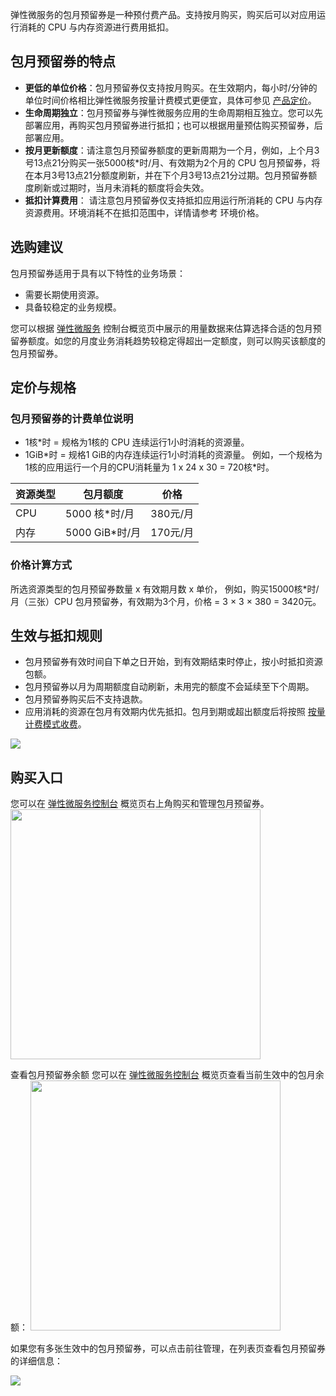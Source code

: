 

弹性微服务的包月预留券是一种预付费产品。支持按月购买，购买后可以对应用运行消耗的 CPU 与内存资源进行费用抵扣。

## 包月预留券的特点
- **更低的单位价格**：包月预留券仅支持按月购买。在生效期内，每小时/分钟的单位时间价格相比弹性微服务按量计费模式更便宜，具体可参见 [产品定价](https://cloud.tencent.com/document/product/1371/75200)。
- **生命周期独立**：包月预留券与弹性微服务应用的生命周期相互独立。您可以先部署应用，再购买包月预留券进行抵扣；也可以根据用量预估购买预留券，后部署应用。
- **按月更新额度**：请注意包月预留券额度的更新周期为一个月，例如，上个月3号13点21分购买一张5000核\*时/月、有效期为2个月的 CPU 包月预留券，将在本月3号13点21分额度刷新，并在下个月3号13点21分过期。包月预留券额度刷新或过期时，当月未消耗的额度将会失效。
- **抵扣计算费用**：	请注意包月预留券仅支持抵扣应用运行所消耗的 CPU 与内存资源费用。环境消耗不在抵扣范围中，详情请参考 环境价格。

## 选购建议
包月预留券适用于具有以下特性的业务场景：
- 需要长期使用资源。
- 具备较稳定的业务规模。

您可以根据 [弹性微服务](https://console.cloud.tencent.com/tem/overview?ns=) 控制台概览页中展示的用量数据来估算选择合适的包月预留券额度。如您的月度业务消耗趋势较稳定得超出一定额度，则可以购买该额度的包月预留券。


## 定价与规格
### 包月预留券的计费单位说明
- 1核\*时 = 规格为1核的 CPU 连续运行1小时消耗的资源量。
- 1GiB\*时 = 规格1 GiB的内存连续运行1小时消耗的资源量。
例如，一个规格为1核的应用运行一个月的CPU消耗量为 1 x 24 x 30 = 720核\*时。

| 资源类型 	| 包月额度       	| 价格     	|
|----------	|----------------	|----------	|
| CPU      	| 5000 核\*时/月  	| 380元/月 	|
| 内存     	| 5000 GiB\*时/月 	| 170元/月 	|

### 价格计算方式
所选资源类型的包月预留券数量 x 有效期月数 x 单价，
例如，购买15000核\*时/月（三张）CPU 包月预留券，有效期为3个月，价格 = 3 × 3 × 380 = 3420元。


## 生效与抵扣规则
- 包月预留券有效时间自下单之日开始，到有效期结束时停止，按小时抵扣资源包额。
- 包月预留券以月为周期额度自动刷新，未用完的额度不会延续至下个周期。
- 包月预留券购买后不支持退款。
- 应用消耗的资源在包月有效期内优先抵扣。包月到期或超出额度后将按照 [按量计费模式收费](https://cloud.tencent.com/document/product/1371/75200)。

![](https://qcloudimg.tencent-cloud.cn/raw/fa01afcb35cd13875912fe959f4c69f3.png)


## 购买入口
您可以在 [弹性微服务控制台](https://console.cloud.tencent.com/tem/overview?ns=)  概览页右上角购买和管理包月预留券。
<img src="https://qcloudimg.tencent-cloud.cn/raw/b30e3bc66d518e3edad703908a29e6b9.png" style="width:400px"> 


查看包月预留券余额
您可以在 [弹性微服务控制台](https://console.cloud.tencent.com/tem/overview?ns=) 概览页查看当前生效中的包月余额：
<img src="https://qcloudimg.tencent-cloud.cn/raw/1d043bfbb1d39a146d01b6d9621da058.png" style="width:400px"> 

如果您有多张生效中的包月预留券，可以点击前往管理，在列表页查看包月预留券的详细信息：

![](https://qcloudimg.tencent-cloud.cn/raw/a0cd4eb943e0eb0b841aa81ce40987e1.png)
